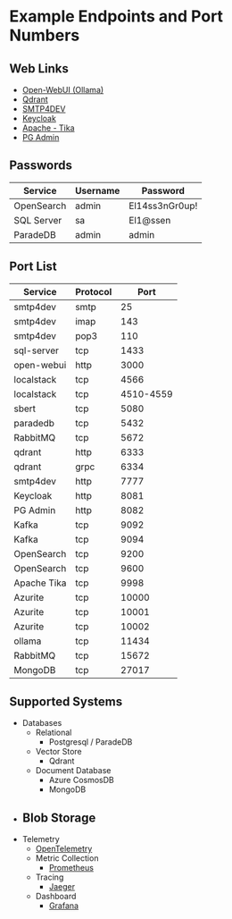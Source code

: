 # Example Endpoints and Port Numbers

## Web Links

* [Open-WebUI (Ollama)](http://localhost:3000/)
* [Qdrant](http://localhost:6333/dashboard)
* [SMTP4DEV](http://localhost:7777/)
* [Keycloak](http://localhost:8081/)
* [Apache - Tika](http://localhost:9998/)
* [PG Admin](http://localhost:8082/)

## Passwords

| Service    | Username | Password       | 
|------------|----------|----------------|
| OpenSearch | admin    | El14ss3nGr0up! |
| SQL Server | sa       | El1@ssen       |
| ParadeDB   | admin    | admin          |

## Port List

| Service        | Protocol | Port       | 
|----------------|----------|------------|
| smtp4dev       | smtp     |         25 |
| smtp4dev       | imap     |        143 |
| smtp4dev       | pop3     |        110 |
| sql-server     | tcp      |       1433 |
| open-webui     | http     |       3000 |
| localstack     | tcp      |       4566 |
| localstack     | tcp      |  4510-4559 |
| sbert          | tcp      |       5080 |
| paradedb       | tcp      |       5432 | eliassen-libs-dev-paradedb-1:5432
| RabbitMQ       | tcp      |       5672 |
| qdrant         | http     |       6333 |
| qdrant         | grpc     |       6334 |
| smtp4dev       | http     |       7777 |
| Keycloak       | http     |       8081 |
| PG Admin       | http     |       8082 |
| Kafka          | tcp      |       9092 |
| Kafka          | tcp      |       9094 |
| OpenSearch     | tcp      |       9200 |
| OpenSearch     | tcp      |       9600 |
| Apache Tika    | tcp      |       9998 |
| Azurite        | tcp      |      10000 |
| Azurite        | tcp      |      10001 |
| Azurite        | tcp      |      10002 |
| ollama         | tcp      |      11434 | eliassen-libs-dev-ollama-1:11434
| RabbitMQ       | tcp      |      15672 |
| MongoDB        | tcp      |      27017 |

## Supported Systems

- Databases
  - Relational
    - Postgresql / ParadeDB
  - Vector Store
    - Qdrant
  - Document Database
    - Azure CosmosDB
    - MongoDB
- Blob Storage
  - 
- Telemetry
  - [OpenTelemetry](https://opentelemetry.io/)
  - Metric Collection
    - [Prometheus](https://prometheus.io/docs/introduction/overview/)
  - Tracing
    - [Jaeger](https://www.jaegertracing.io/)
  - Dashboard
    - [Grafana](https://grafana.com/)
